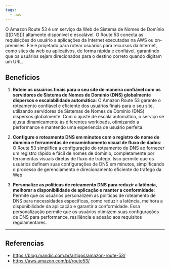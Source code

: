```yaml
---
tags:
  - aws
---
```


O Amazon Route 53 é um serviço da Web de Sistema de Nomes de Domínio ([[DNS]]) altamente 
disponível e escalável. O Route 53 conecta as requisições do usuário a aplicações da Internet executadas na AWS ou on-premises.
Ele é projetado para rotear usuários para recursos da Internet, como sites da web ou aplicativos, de forma rápida e confiável, garantindo que os usuários sejam direcionados para o destino correto quando digitam um URL.


## Benefícios
1. **Roteie os usuários finais para o seu site de maneira confiável com os servidores de Sistema de Nomes de Domínio (DNS) globalmente dispersos e escalabilidade automática**: O Amazon Route 53 garante o roteamento confiável e eficiente dos usuários finais para o seu site, utilizando servidores de Sistemas de Nomes de Domínio (DNS) dispersos globalmente. Com o ajuste de escala automático, o serviço se ajusta dinamicamente às diferentes workloads, otimizando a performance e mantendo uma experiencia de usuário perfeita.

2. **Configure o roteamento DNS em minutos com o registro do nome de domínio e ferramentas de encaminhamento visual de fluxo de dados**: O Route 53 simplifica a configuração do roteamento de DNS ao fornecer um registro rápido e fácil de nomes de domínio, completamente por ferramentas visuais diretas de fluxo de trafego. Isso permite que os usuários definam suas configurações de DNS em minutos, simplificando o processo de gerenciamento e direcionamento eficiente do trafego da Web

3. **Personalize as politicas de roteamento DNS para reduzir a latência, melhorar a disponibilidade de aplicação e manter a conformidade**: Permite que os usuários personalizem as politicas de roteamento de DNS para necessidades especificas, como reduzir a latência, melhora a disponibilidade da aplicação e garantir a conformidade. Essa personalização permite que os usuários otimizem suas configurações de DNS para performance, resiliência e adesão aos requisitos regulamentares. 



---
## Referencias 
- https://blog.mandic.com.br/artigos/amazon-route-53/
- https://aws.amazon.com/pt/route53/
